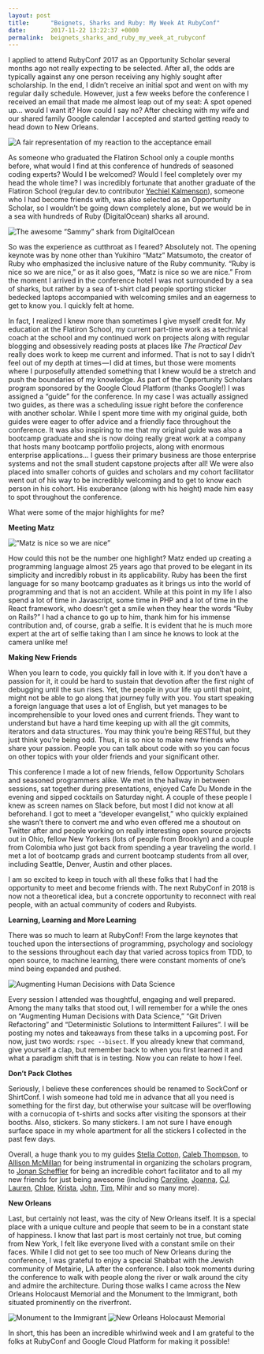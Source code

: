 ```yaml
---
layout: post
title:      "Beignets, Sharks and Ruby: My Week At RubyConf"
date:       2017-11-22 13:22:37 +0000
permalink:  beignets_sharks_and_ruby_my_week_at_rubyconf
---
```



I applied to attend RubyConf 2017 as an Opportunity Scholar several months ago not really expecting to be selected. After all, the odds are typically against any one person receiving any highly sought after scholarship. In the end, I didn’t receive an initial spot and went on with my regular daily schedule. However, just a few weeks before the conference I received an email that made me almost leap out of my seat: A spot opened up… would I want it? How could I say no? After checking with my wife and our shared family Google calendar I accepted and started getting ready to head down to New Orleans.

![A fair representation of my reaction to the acceptance email](https://cdn-images-1.medium.com/max/1600/1*AmI9wRbXrfIWGESx6eEiTw.gif)

As someone who graduated the Flatiron School only a couple months before, what would I find at this conference of hundreds of seasoned coding experts? Would I be welcomed? Would I feel completely over my head the whole time? I was incredibly fortunate that another graduate of the Flatiron School (regular dev.to contributor [Yechiel Kalmenson](https://twitter.com/yechielk)), someone who I had become friends with, was also selected as an Opportunity Scholar, so I wouldn’t be going down completely alone, but we would be in a sea with hundreds of Ruby (DigitalOcean) sharks all around.

![The awesome “Sammy” shark from DigitalOcean](https://cdn-images-1.medium.com/max/1200/1*2Ftf58dlNwaIUV6lfUsoMA.png)

So was the experience as cutthroat as I feared? Absolutely not. The opening keynote was by none other than Yukihiro “Matz” Matsumoto, the creator of Ruby who emphasized the inclusive nature of the Ruby community. “Ruby is nice so we are nice,” or as it also goes, “Matz is nice so we are nice.” From the moment I arrived in the conference hotel I was not surrounded by a sea of sharks, but rather by a sea of t-shirt clad people sporting sticker bedecked laptops accompanied with welcoming smiles and an eagerness to get to know you. I quickly felt at home.

In fact, I realized I knew more than sometimes I give myself credit for. My education at the Flatiron School, my current part-time work as a technical coach at the school and my continued work on projects along with regular blogging and obsessively reading posts at places like *The Practical Dev* really does work to keep me current and informed. That is not to say I didn’t feel out of my depth at times — I did at times, but those were moments where I purposefully attended something that I knew would be a stretch and push the boundaries of my knowledge.
As part of the Opportunity Scholars program sponsored by the Google Cloud Platform (thanks Google!) I was assigned a “guide” for the conference. In my case I was actually assigned two guides, as there was a scheduling issue right before the conference with another scholar. While I spent more time with my original guide, both guides were eager to offer advice and a friendly face throughout the conference. It was also inspiring to me that my original guide was also a bootcamp graduate and she is now doing really great work at a company that hosts many bootcamp portfolio projects, along with enormous enterprise applications… I guess their primary business are those enterprise systems and not the small student capstone projects after all! We were also placed into smaller cohorts of guides and scholars and my cohort facilitator went out of his way to be incredibly welcoming and to get to know each person in his cohort. His exuberance (along with his height) made him easy to spot throughout the conference.

What were some of the major highlights for me?

**Meeting Matz**

![“Matz is nice so we are nice”](https://cdn-images-1.medium.com/max/1200/1*gJdXFaHPaJBYLQa-LWQXzw.jpeg)

How could this not be the number one highlight? Matz ended up creating a programming language almost 25 years ago that proved to be elegant in its simplicity and incredibly robust in its applicability. Ruby has been the first language for so many bootcamp graduates as it brings us into the world of programming and that is not an accident. While at this point in my life I also spend a lot of time in Javascript, some time in PHP and a lot of time in the React framework, who doesn’t get a smile when they hear the words “Ruby on Rails?” I had a chance to go up to him, thank him for his immense contribution and, of course, grab a selfie. It is evident that he is much more expert at the art of selfie taking than I am since he knows to look at the camera unlike me!

**Making New Friends**

When you learn to code, you quickly fall in love with it. If you don’t have a passion for it, it could be hard to sustain that devotion after the first night of debugging until the sun rises. Yet, the people in your life up until that point, might not be able to go along that journey fully with you. You start speaking a foreign language that uses a lot of English, but yet manages to be incomprehensible to your loved ones and current friends. They want to understand but have a hard time keeping up with all the git commits, iterators and data structures. You may think you’re being RESTful, but they just think you’re being odd. Thus, it is so nice to make new friends who share your passion. People you can talk about code with so you can focus on other topics with your older friends and your significant other.

This conference I made a lot of new friends, fellow Opportunity Scholars and seasoned programmers alike. We met in the hallway in between sessions, sat together during presentations, enjoyed Cafe Du Monde in the evening and sipped cocktails on Saturday night. A couple of these people I knew as screen names on Slack before, but most I did not know at all beforehand. I got to meet a “developer evangelist,” who quickly explained she wasn’t there to convert me and who even offered me a shoutout on Twitter after and people working on really interesting open source projects out in Ohio, fellow New Yorkers (lots of people from Brooklyn) and a couple from Colombia who just got back from spending a year traveling the world. I met a lot of bootcamp grads and current bootcamp students from all over, including Seattle, Denver, Austin and other places.

I am so excited to keep in touch with all these folks that I had the opportunity to meet and become friends with. The next RubyConf in 2018 is now not a theoretical idea, but a concrete opportunity to reconnect with real people, with an actual community of coders and Rubyists.

**Learning, Learning and More Learning**

There was so much to learn at RubyConf! From the large keynotes that touched upon the intersections of programming, psychology and sociology to the sessions throughout each day that varied across topics from TDD, to open source, to machine learning, there were constant moments of one’s mind being expanded and pushed.

![Augmenting Human Decisions with Data Science](https://cdn-images-1.medium.com/max/1200/1*FIL2uCTg_RWDuv9ynIwNvQ.jpeg)

Every session I attended was thoughtful, engaging and well prepared. Among the many talks that stood out, I will remember for a while the ones on “Augmenting Human Decisions with Data Science,” “Git Driven Refactoring” and “Deterministic Solutions to Intermittent Failures”. I will be posting my notes and takeaways from these talks in a upcoming post. For now, just two words: `rspec --bisect`. If you already knew that command, give yourself a clap, but remember back to when you first learned it and what a paradigm shift that is in testing. Now you can relate to how I feel.

**Don’t Pack Clothes**

Seriously, I believe these conferences should be renamed to SockConf or ShirtConf. I wish someone had told me in advance that all you need is something for the first day, but otherwise your suitcase will be overflowing with a cornucopia of t-shirts and socks after visiting the sponsors at their booths. Also, stickers. So many stickers. I am not sure I have enough surface space in my whole apartment for all the stickers I collected in the past few days.

Overall, a huge thank you to my guides [Stella Cotton](https://twitter.com/practice_cactus), [Caleb Thompson](https://twitter.com/calebthompson), to [Allison McMillan](https://twitter.com/allie_p) for being instrumental in organizing the scholars program, to [Jonan Scheffler](https://twitter.com/thejonanshow) for being an incredible cohort facilitator and to all my new friends for just being awesome (including [Caroline](https://twitter.com/CarolineTaymor), [Joanna](https://twitter.com/gildedsquirrel), [CJ](https://twitter.com/itsradditude), [Lauren](https://twitter.com/Laurenelee88), [Chloe](https://twitter.com/ChloeCondon), [Krista](https://twitter.com/Krista_A_Nelson), [John](https://twitter.com/johntrandall), [Tim](https://twitter.com/rockfx01), Mihir and so many more).

**New Orleans**

Last, but certainly not least, was the city of New Orleans itself. It is a special place with a unique culture and people that seem to be in a constant state of happiness. I know that last part is most certainly not true, but coming from New York, I felt like everyone lived with a constant smile on their faces. While I did not get to see too much of New Orleans during the conference, I was grateful to enjoy a special Shabbat with the Jewish community of Metairie, LA after the conference. I also took moments during the conference to walk with people along the river or walk around the city and admire the architecture. During those walks I came across the New Orleans Holocaust Memorial and the Monument to the Immigrant, both situated prominently on the riverfront.

![Monument to the Immigrant](https://cdn-images-1.medium.com/max/1200/1*mYhIg7evybEUtJl_pNRlHw.jpeg)
![New Orleans Holocaust Memorial](https://cdn-images-1.medium.com/max/1200/1*ydgVBw_ZQaZp1bWoD3oiuw.jpeg)

In short, this has been an incredible whirlwind week and I am grateful to the folks at RubyConf and Google Cloud Platform for making it possible!
